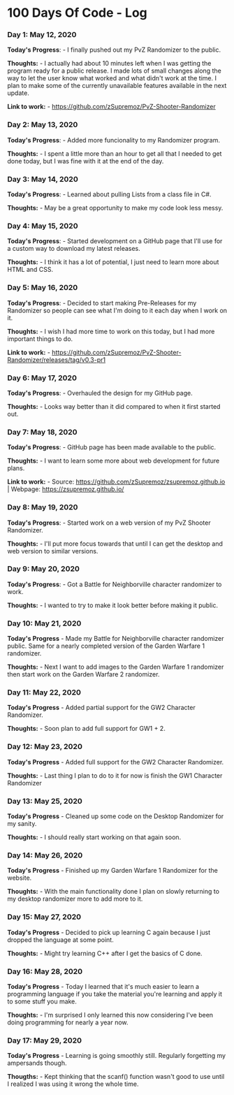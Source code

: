 # 100 Days Of Code - Log

### Day 1: May 12, 2020


**Today's Progress**: - I finally pushed out my PvZ Randomizer to the public.

**Thoughts:** - I actually had about 10 minutes left when I was getting the program ready for a public release. I made lots of small changes along the way to let the user know what worked and what didn't work at the time. I plan to make some of the currently unavailable features available in the next update.

**Link to work:** -
https://github.com/zSupremoz/PvZ-Shooter-Randomizer

### Day 2: May 13, 2020


**Today's Progress**: - Added more funcionality to my Randomizer program.

**Thoughts:** - I spent a little more than an hour to get all that I needed to get done today, but I was fine with it at the end of the day.

### Day 3: May 14, 2020

**Today's Progress**: - Learned about pulling Lists from a class file in C#.

**Thoughts:** - May be a great opportunity to make my code look less messy.

### Day 4: May 15, 2020

**Today's Progress**: - Started development on a GitHub page that I'll use for a custom way to download my latest releases.

**Thoughts:** - I think it has a lot of potential, I just need to learn more about HTML and CSS.

### Day 5: May 16, 2020

**Today's Progress**: - Decided to start making Pre-Releases for my Randomizer so people can see what I'm doing to it each day when I work on it.

**Thoughts:** - I wish I had more time to work on this today, but I had more important things to do.

**Link to work:** -
https://github.com/zSupremoz/PvZ-Shooter-Randomizer/releases/tag/v0.3-pr1

### Day 6: May 17, 2020

**Today's Progress**: - Overhauled the design for my GitHub page.

**Thoughts:** - Looks way better than it did compared to when it first started out.

### Day 7: May 18, 2020

**Today's Progress**: - GitHub page has been made available to the public.

**Thoughts:** - I want to learn some more about web development for future plans.

**Link to work:** - Source: https://github.com/zSupremoz/zsupremoz.github.io | Webpage: https://zsupremoz.github.io/

### Day 8: May 19, 2020

**Today's Progress**: - Started work on a web version of my PvZ Shooter Randomizer.

**Thoughts:** - I'll put more focus towards that until I can get the desktop and web version to similar versions.

### Day 9: May 20, 2020

**Today's Progress**: - Got a Battle for Neighborville character randomizer to work.

**Thoughts:** - I wanted to try to make it look better before making it public.

### Day 10: May 21, 2020

**Today's Progress** - Made my Battle for Neighborville character randomizer public. Same for a nearly completed version of the Garden Warfare 1 randomizer.

**Thoughts:** - Next I want to add images to the Garden Warfare 1 randomizer then start work on the Garden Warfare 2 randomizer.

### Day 11: May 22, 2020

**Today's Progress** - Added partial support for the GW2 Character Randomizer.

**Thoughts:** - Soon plan to add full support for GW1 + 2.

### Day 12: May 23, 2020

**Today's Progress** - Added full support for the GW2 Character Randomizer.

**Thoughts:** - Last thing I plan to do to it for now is finish the GW1 Character Randomizer

### Day 13: May 25, 2020

**Today's Progress** - Cleaned up some code on the Desktop Randomizer for my sanity.

**Thoughts:** - I should really start working on that again soon.

### Day 14: May 26, 2020

**Today's Progress** - Finished up my Garden Warfare 1 Randomizer for the website.

**Thoughts:** - With the main functionality done I plan on slowly returning to my desktop randomizer more to add more to it.

### Day 15: May 27, 2020

**Today's Progress** - Decided to pick up learning C again because I just dropped the language at some point.

**Thoughts:** - Might try learning C++ after I get the basics of C done.

### Day 16: May 28, 2020

**Today's Progress** - Today I learned that it's much easier to learn a programming language if you take the material you're learning and apply it to some stuff you make.

**Thoughts:** - I'm surprised I only learned this now considering I've been doing programming for nearly a year now.

### Day 17: May 29, 2020

**Today's Progress** - Learning is going smoothly still. Regularly forgetting my ampersands though.

**Thougths:** - Kept thinking that the scanf() function wasn't good to use until I realized I was using it wrong the whole time.
